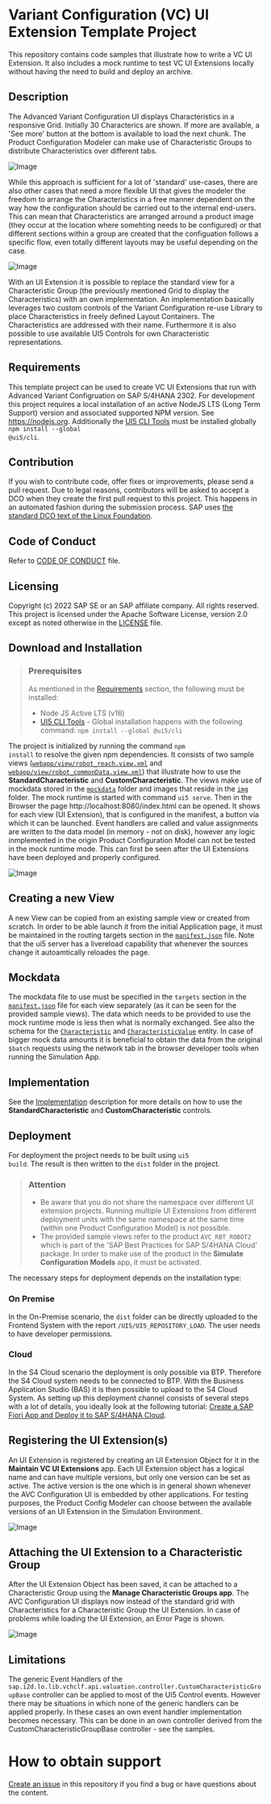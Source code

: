 # Variant Configuration (VC) UI Extension Template Project

This repository contains code samples that illustrate how to write a VC UI Extension. It also includes a mock runtime to test VC UI Extensions locally without having the need to build and deploy an archive.

## Description

The Advanced Variant Configuration UI displays Characteristics in a responsive Grid. Initially 30 Characterics are shown. If more are available, a 'See more' button at the bottom is available to load the next chunk. The Product Configuration Modeler can make use of Characteristic Groups to distribute Characteristics over different tabs.

![Image](./doc/images/valuation_std.png)

While this approach is sufficient for a lot of 'standard' use-cases, there are also other cases that need a more flexible UI that gives the modeler the freedom to arrange the Characteristics in a free manner dependent on the way how the configuration should be carried out to the internal end-users. This can mean that Characteristics are arranged arround a product image (they occur at the location where somehting needs to be configured) or that different sections within a group are created that the configuation follows a specific flow, even totally different layouts may be useful depending on the case.

![Image](./doc/images/valuation_with_ui_extension.png)

With an UI Extension it is possible to replace the standard view for a Characteristic Group (the previously mentioned Grid to display the Characteristics) with an own implementation. An implementation basically leverages two custom controls of the Variant Configuration re-use Library to place Characteristics in freely defined Layout Containers. The Characteristics are addressed with their name. Furthermore it is also possible to use available UI5 Controls for own Characteristic representations.

## Requirements

This template project can be used to create VC UI Extensions that run with Advanced Variant Configruation on SAP S/4HANA 2302. For development this project requires a local installation of an active NodeJS LTS (Long Term Support) version and associated supported NPM version. See https://nodejs.org. Additionally the [UI5 CLI Tools](https://sap.github.io/ui5-tooling/pages/CLI/) must be installed globally <code>npm install --global @ui5/cli</code>.

## Contribution

If you wish to contribute code, offer fixes or improvements, please send a pull request. Due to legal reasons, contributors will be asked to accept a DCO when they create the first pull request to this project. This happens in an automated fashion during the submission process. SAP uses [the standard DCO text of the Linux Foundation](https://developercertificate.org/).

## Code of Conduct

Refer to [CODE OF CONDUCT](./CODE_OF_CONDUCT.md) file.

## Licensing

Copyright (c) 2022 SAP SE or an SAP affiliate company. All rights reserved. This project is licensed under the Apache Software License, version 2.0 except as noted otherwise in the [LICENSE](./LICENSE) file.

## Download and Installation

> ### Prerequisites
> As mentioned in the [Requirements](/README.md#requirements) section, the following must be installed:
> - Node JS Active LTS (v16)
> - [UI5 CLI Tools](https://sap.github.io/ui5-tooling/pages/CLI/) - Global installation happens with the following command: <code>npm install --global @ui5/cli</code>

The project is initialized by running the command <code>npm install</code> to resolve the given npm dependencies. It consists of two sample views ([<code>webapp/view/robot_reach.view.xml</code>](./webapp/view/robot_reach.view.xml) and [<code>webapp/view/robot_commonData.view.xml</code>](./webapp/view/robot_commonData.view.xml)) that illustrate how to use the **StandardCharacteristic** and **CustomCharacteristic**. The views make use of mockdata stored in the [<code>mockdata</code>](./webapp/mockdata/) folder and images that reside in the [<code>img</code>](./webapp/img/) folder. The mock runtime is started with command <code>ui5 serve</code>. Then in the Browser the page http://localhost:8080/index.html can be opened. It shows for each view (UI Extension), that is configured in the manifest, a button via which it can be launched. Event handlers are called and value assignments are written to the data model (in memory - not on disk), however any logic inmplemented in the origin Product Configuration Model can not be tested in the mock runtime mode. This can first be seen after the UI Extensions have been deployed and properly configured.

![Image](./doc/images/mock_runtime.png)

## Creating a new View

A new View can be copied from an existing sample view or created from scratch. In order to be able launch it from the initial Application page, it must be maintained in the routing targets section in the [<code>manifest.json</code>](./webapp/manifest.json) file. Note that the ui5 server has a livereload capability that whenever the sources change it autoamtically reloades the page.

## Mockdata

The mockdata file to use must be specified in the <code>targets</code> section in the [<code>manifest.json</code>](./webapp/manifest.json) file for each view separately (as it can be seen for the provided sample views). The data which needs to be provided to use the mock runtime mode is less then what is normally exchanged. See also the schema for the [<code>Characteristic</code>](./doc/odata_schema/Characteristic_schema.xml) and [<code>CharacteristicValue</code>](./doc/odata_schema/CharacteristicValue_schema.xml) entity. In case of bigger mock data amounts it is beneficial to obtain the data from the original <code>$batch</code> requests using the network tab in the browser developer tools when running the Simulation App.

## Implementation

See the [Implementation](./doc/IMPLEMENTATION.md) description for more details on how to use the **StandardCharacteristic** and **CustomCharacteristic** controls.

## Deployment

For deployment the project needs to be built using <code>ui5 build</code>. The result is then written to the <code>dist</code> folder in the project. 
> ### Attention
> - Be aware that you do not share the namespace over different UI extension projects. Running multiple UI Extensions from different deployment units with the same namespace at the same time (within one Product Configuration Model) is not possible.
> - The provided sample views refer to the product <code>AVC_RBT_ROBOT2</code> which is part of the 'SAP Best Practices for SAP S/4HANA Cloud' package. In order to make use of the product in the **Simulate Configuration Models** app, it must be activated.

The necessary steps for deployment depends on the installation type:

### On Premise

In the On-Premise scenario, the <code>dist</code> folder can be directly uploaded to the Frontend System with the report <code>/UI5/UI5_REPOSITORY_LOAD</code>. The user needs to have developer permissions.

### Cloud

In the S4 Cloud scenario the deployment is only possible via BTP. Therefore the S4 Cloud system needs to be connected to BTP. With the Business Application Studio (BAS) it is then possible to upload to the S4 Cloud System. As setting up this deployment channel consists of several steps with a lot of details, you ideally look at the following tutorial: [Create a SAP Fiori App and Deploy it to SAP S/4HANA Cloud](https://developers.sap.com/group.abap-custom-ui-s4hana-cloud.html).

## Registering the UI Extension(s) 

An UI Extension is registered by creating an UI Extension Object for it in the **Maintain VC UI Extensions** app. Each UI Extension object has a logical name and can have multiple versions, but only one version can be set as active. The active version is the one which is in general shown whenever the AVC Configuration UI is embedded by other applications. For testing purposes, the Product Config Modeler can choose between the available versions of an UI Extension in the Simulation Environment.

![Image](./doc/images/manage_vc_ui_extension.png)

## Attaching the UI Extension to a Characteristic Group

After the UI Extension Object has been saved, it can be attached to a Characteristic Group using the **Manage Characteristic Groups app**. The AVC Configuration UI displays now instead of the standard grid with Characteristics for a Characteristic Group the UI Extension. In case of problems while loading the UI Extension, an Error Page is shown.

![Image](./doc/images/manage_characteristic_groups.png)

## Limitations

The generic Event Handlers of the <code>sap.i2d.lo.lib.vchclf.api.valuation.controller.CustomCharacteristicGroupBase</code> controller can be applied to most of the UI5 Control events. However there may be situations in which none of the generic handlers can be applied properly. In these cases an own event handler implementation becomes necessary. This can be done in an own controller derived from the CustomCharacteristicGroupBase controller - see the samples.

# How to obtain support
[Create an issue](./issues) in this repository if you find a bug or have questions about the content.

